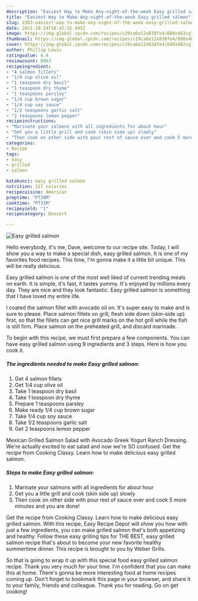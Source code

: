 ```yaml
---
description: "Easiest Way to Make Any-night-of-the-week Easy grilled salmon"
title: "Easiest Way to Make Any-night-of-the-week Easy grilled salmon"
slug: 2203-easiest-way-to-make-any-night-of-the-week-easy-grilled-salmon
date: 2021-10-24T18:42:15.495Z
image: https://img-global.cpcdn.com/recipes/c29ca6e12a938fe4/680x482cq70/easy-grilled-salmon-recipe-main-photo.jpg
thumbnail: https://img-global.cpcdn.com/recipes/c29ca6e12a938fe4/680x482cq70/easy-grilled-salmon-recipe-main-photo.jpg
cover: https://img-global.cpcdn.com/recipes/c29ca6e12a938fe4/680x482cq70/easy-grilled-salmon-recipe-main-photo.jpg
author: Phillip Lewis
ratingvalue: 4.4
reviewcount: 8063
recipeingredient:
- "4 salmon fillets"
- "1/4 cup olive oil"
- "1 teaspoon dry basil"
- "1 teaspoon dry thyme"
- "1 teaspoons parsley"
- "1/4 cup brown sugar"
- "1/4 cup soy sauce"
- "1/2 teaspoons garlic salt"
- "2 teaspoons lemon pepper"
recipeinstructions:
- "Marinate your salmons with all ingredients for about hour"
- "Get you a little grill and cook (skin side up) slowly"
- "Then cook on other side with pour rest of sauce over and cook 5 more minutes and you are done!"
categories:
- Recipe
tags:
- easy
- grilled
- salmon

katakunci: easy grilled salmon 
nutrition: 117 calories
recipecuisine: American
preptime: "PT39M"
cooktime: "PT33M"
recipeyield: "1"
recipecategory: Dessert

---
```



![Easy grilled salmon](https://img-global.cpcdn.com/recipes/c29ca6e12a938fe4/680x482cq70/easy-grilled-salmon-recipe-main-photo.jpg)

Hello everybody, it's me, Dave, welcome to our recipe site. Today, I will show you a way to make a special dish, easy grilled salmon. It is one of my favorites food recipes. This time, I'm gonna make it a little bit unique. This will be really delicious.

Easy grilled salmon is one of the most well liked of current trending meals on earth. It is simple, it's fast, it tastes yummy. It's enjoyed by millions every day. They are nice and they look fantastic. Easy grilled salmon is something that I have loved my entire life.

I coated the salmon fillet with avocado oil on. It&#39;s super easy to make and is sure to please. Place salmon fillets on grill, flesh side down (skin-side up) first, so that the fillets can get nice grill marks on the hot grill while the fish is still firm. Place salmon on the preheated grill, and discard marinade.


To begin with this recipe, we must first prepare a few components. You can have easy grilled salmon using 9 ingredients and 3 steps. Here is how you cook it.

<!--inarticleads1-->

##### The ingredients needed to make Easy grilled salmon:

1. Get 4 salmon fillets
1. Get 1/4 cup olive oil
1. Take 1 teaspoon dry basil
1. Take 1 teaspoon dry thyme
1. Prepare 1 teaspoons parsley
1. Make ready 1/4 cup brown sugar
1. Take 1/4 cup soy sauce
1. Take 1/2 teaspoons garlic salt
1. Get 2 teaspoons lemon pepper


Mexican Grilled Salmon Salad with Avocado Greek Yogurt Ranch Dressing. We&#39;re actually excited to eat salad and now we&#39;re SO confused. Get the recipe from Cooking Classy. Learn how to make delicious easy grilled salmon. 

<!--inarticleads2-->

##### Steps to make Easy grilled salmon:

1. Marinate your salmons with all ingredients for about hour
1. Get you a little grill and cook (skin side up) slowly
1. Then cook on other side with pour rest of sauce over and cook 5 more minutes and you are done!


Get the recipe from Cooking Classy. Learn how to make delicious easy grilled salmon. With this recipe, Easy Recipe Depot will show you how with just a few ingredients, you can make grilled salmon that&#39;s both appetizing and healthy. Follow these easy grilling tips for THE BEST, easy grilled salmon recipe that&#39;s about to become your new favorite healthy summertime dinner. This recipe is brought to you by Weber Grills. 

So that is going to wrap it up with this special food easy grilled salmon recipe. Thank you very much for your time. I'm confident that you can make this at home. There's gonna be more interesting food at home recipes coming up. Don't forget to bookmark this page in your browser, and share it to your family, friends and colleague. Thank you for reading. Go on get cooking!
